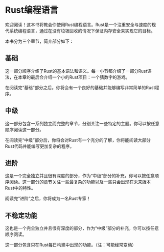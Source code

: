 # Rust编程语言
欢迎阅读！这本书将教会你使用Rust编程语言。Rust是一个注重安全与速度的现代系统编程语言，通过在没有垃圾回收的情况下保证内存安全来实现它的目标。

本书分为三个章节，简介部分如下：

## 基础
这一部分顺序介绍了Rust的基本语法和语义。每一小节都介绍了一部分Rust语法，在本章的最后会介绍一个小的Rust项目：一个猜数字的游戏。

在阅读完“基础”部分之后，你将会有一个良好的基础并能够编写非常简单的Rust程序。

## 中级
这一部分包含一系列独立而完整的章节，分别关注一些特定的主题。你可以按任意顺序阅读这一部分。

在阅读完“中级”部分后，你将会对Rust有一个充分的了解，你将能阅读大部分Rust代码并能编写更加复杂的程序。

## 进阶
这是一个完全独立并且很有深度的部分，作为“中级”部分的补充，你可以按任意顺序阅读。这一部分的章节关注一些最复杂的功能以及一些只会出现在未来版本Rust中的特性。

阅读完“进阶”之后，你将成为一名Rust专家！

## 不稳定功能
这也是一个完全独立并且很有深度的部分，作为“中级”部分的补充，你可以按任意顺序阅读。

这一部分包含只在Rust每日构建中出现的功能。（注：可能经常变动）
